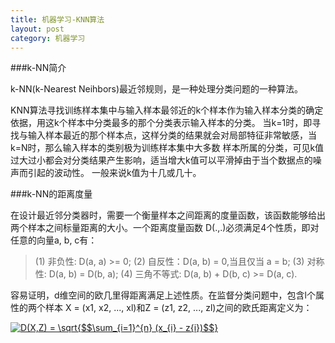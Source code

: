 ```yaml
---
title: 机器学习-KNN算法
layout: post
category: 机器学习
---
```


###k-NN简介

k-NN(k-Nearest Neihbors)最近邻规则，是一种处理分类问题的一种算法。

KNN算法寻找训练样本集中与输入样本最邻近的k个样本作为输入样本分类的确定依据，用这k个样本中分类最多的那个分类表示输入样本的分类。
当k=1时，即寻找与输入样本最近的那个样本点，这样分类的结果就会对局部特征非常敏感，当k=N时，那么输入样本的类别极为训练样本集中大多数
样本所属的分类，可见k值过大过小都会对分类结果产生影响，适当增大k值可以平滑掉由于当个数据点的噪声而引起的波动性。
一般来说k值为十几或几十。

###k-NN的距离度量

在设计最近邻分类器时，需要一个衡量样本之间距离的度量函数，该函数能够给出两个样本之间标量距离的大小。一个距离度量函数
D(.,.)必须满足4个性质，即对任意的向量a, b, c有：

> (1) 非负性: D(a, a) >= 0;
> (2) 自反性：D(a, b) = 0,当且仅当 a = b;
> (3) 对称性: D(a, b) = D(b, a);
> (4) 三角不等式: D(a, b) + D(b, c) >= D(a, c).

容易证明，d维空间的欧几里得距离满足上述性质。在监督分类问题中，包含l个属性的两个样本
X = (x1, x2, ..., xl)和Z = (z1, z2, ..., zl)之间的欧氏距离定义为：

<a href="http://www.codecogs.com/eqnedit.php?latex=D(X,Z)&space;=&space;\sqrt{$$\sum_{i=1}^{n}&space;(x_{i}&space;-&space;z{i})$$}" target="_blank"><img src="http://latex.codecogs.com/gif.latex?D(X,Z)&space;=&space;\sqrt{$$\sum_{i=1}^{n}&space;(x_{i}&space;-&space;z{i})$$}" title="D(X,Z) = \sqrt{$$\sum_{i=1}^{n} (x_{i} - z{i})$$}" /></a>
